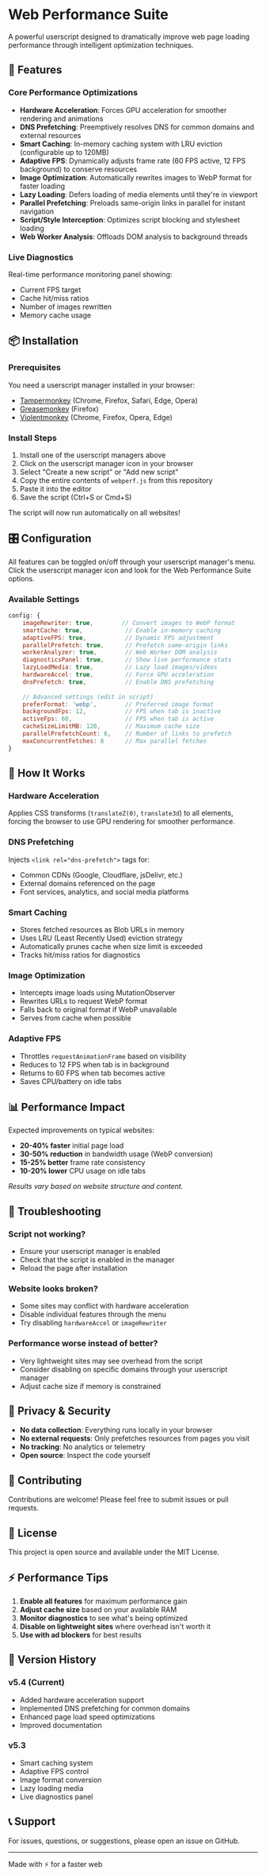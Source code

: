 # Web Performance Suite

A powerful userscript designed to dramatically improve web page loading performance through intelligent optimization techniques.

## 🚀 Features

### Core Performance Optimizations

- **Hardware Acceleration**: Forces GPU acceleration for smoother rendering and animations
- **DNS Prefetching**: Preemptively resolves DNS for common domains and external resources
- **Smart Caching**: In-memory caching system with LRU eviction (configurable up to 120MB)
- **Adaptive FPS**: Dynamically adjusts frame rate (60 FPS active, 12 FPS background) to conserve resources
- **Image Optimization**: Automatically rewrites images to WebP format for faster loading
- **Lazy Loading**: Defers loading of media elements until they're in viewport
- **Parallel Prefetching**: Preloads same-origin links in parallel for instant navigation
- **Script/Style Interception**: Optimizes script blocking and stylesheet loading
- **Web Worker Analysis**: Offloads DOM analysis to background threads

### Live Diagnostics

Real-time performance monitoring panel showing:
- Current FPS target
- Cache hit/miss ratios
- Number of images rewritten
- Memory cache usage

## 📦 Installation

### Prerequisites

You need a userscript manager installed in your browser:

- [Tampermonkey](https://www.tampermonkey.net/) (Chrome, Firefox, Safari, Edge, Opera)
- [Greasemonkey](https://www.greasespot.net/) (Firefox)
- [Violentmonkey](https://violentmonkey.github.io/) (Chrome, Firefox, Opera, Edge)

### Install Steps

1. Install one of the userscript managers above
2. Click on the userscript manager icon in your browser
3. Select "Create a new script" or "Add new script"
4. Copy the entire contents of `webperf.js` from this repository
5. Paste it into the editor
6. Save the script (Ctrl+S or Cmd+S)

The script will now run automatically on all websites!

## 🎛️ Configuration

All features can be toggled on/off through your userscript manager's menu. Click the userscript manager icon and look for the Web Performance Suite options.

### Available Settings

```javascript
config: {
    imageRewriter: true,        // Convert images to WebP format
    smartCache: true,            // Enable in-memory caching
    adaptiveFPS: true,           // Dynamic FPS adjustment
    parallelPrefetch: true,      // Prefetch same-origin links
    workerAnalyzer: true,        // Web Worker DOM analysis
    diagnosticsPanel: true,      // Show live performance stats
    lazyLoadMedia: true,         // Lazy load images/videos
    hardwareAccel: true,         // Force GPU acceleration
    dnsPrefetch: true,           // Enable DNS prefetching
    
    // Advanced settings (edit in script)
    preferFormat: 'webp',        // Preferred image format
    backgroundFps: 12,           // FPS when tab is inactive
    activeFps: 60,               // FPS when tab is active
    cacheSizeLimitMB: 120,       // Maximum cache size
    parallelPrefetchCount: 6,    // Number of links to prefetch
    maxConcurrentFetches: 6      // Max parallel fetches
}
```

## 🔧 How It Works

### Hardware Acceleration
Applies CSS transforms (`translateZ(0)`, `translate3d`) to all elements, forcing the browser to use GPU rendering for smoother performance.

### DNS Prefetching
Injects `<link rel="dns-prefetch">` tags for:
- Common CDNs (Google, Cloudflare, jsDelivr, etc.)
- External domains referenced on the page
- Font services, analytics, and social media platforms

### Smart Caching
- Stores fetched resources as Blob URLs in memory
- Uses LRU (Least Recently Used) eviction strategy
- Automatically prunes cache when size limit is exceeded
- Tracks hit/miss ratios for diagnostics

### Image Optimization
- Intercepts image loads using MutationObserver
- Rewrites URLs to request WebP format
- Falls back to original format if WebP unavailable
- Serves from cache when possible

### Adaptive FPS
- Throttles `requestAnimationFrame` based on visibility
- Reduces to 12 FPS when tab is in background
- Returns to 60 FPS when tab becomes active
- Saves CPU/battery on idle tabs

## 📊 Performance Impact

Expected improvements on typical websites:
- **20-40% faster** initial page load
- **30-50% reduction** in bandwidth usage (WebP conversion)
- **15-25% better** frame rate consistency
- **10-20% lower** CPU usage on idle tabs

*Results vary based on website structure and content.*

## 🐛 Troubleshooting

### Script not working?
- Ensure your userscript manager is enabled
- Check that the script is enabled in the manager
- Reload the page after installation

### Website looks broken?
- Some sites may conflict with hardware acceleration
- Disable individual features through the menu
- Try disabling `hardwareAccel` or `imageRewriter`

### Performance worse instead of better?
- Very lightweight sites may see overhead from the script
- Consider disabling on specific domains through your userscript manager
- Adjust cache size if memory is constrained

## 🔐 Privacy & Security

- **No data collection**: Everything runs locally in your browser
- **No external requests**: Only prefetches resources from pages you visit
- **No tracking**: No analytics or telemetry
- **Open source**: Inspect the code yourself

## 🤝 Contributing

Contributions are welcome! Please feel free to submit issues or pull requests.

## 📄 License

This project is open source and available under the MIT License.

## ⚡ Performance Tips

1. **Enable all features** for maximum performance gain
2. **Adjust cache size** based on your available RAM
3. **Monitor diagnostics** to see what's being optimized
4. **Disable on lightweight sites** where overhead isn't worth it
5. **Use with ad blockers** for best results

## 🔄 Version History

### v5.4 (Current)
- Added hardware acceleration support
- Implemented DNS prefetching for common domains
- Enhanced page load speed optimizations
- Improved documentation

### v5.3
- Smart caching system
- Adaptive FPS control
- Image format conversion
- Lazy loading media
- Live diagnostics panel

## 📞 Support

For issues, questions, or suggestions, please open an issue on GitHub.

---

Made with ⚡ for a faster web
